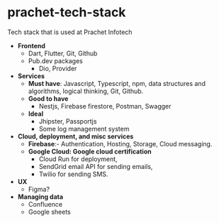 # prachet-tech-stack
Tech stack that is used at Prachet Infotech

* **Frontend**
  * Dart, Flutter, Git, Github
  * Pub.dev packages
    * Dio, Provider
* **Services**
  * **Must have**: Javascript, Typescript, npm, data structures and algorithms, logical thinking, Git, Github.
  * **Good to have**
    * Nestjs, Firebase firestore, Postman, Swagger
  * **Ideal**
    * Jhipster, Passportjs
    * Some log management system
* **Cloud, deployment, and misc services**
  * **Firebase**:- Authentication, Hosting, Storage, Cloud messaging.
  * **Google Cloud: Google cloud certification**
    * Cloud Run for deployment, 
    * SendGrid email API for sending emails,
    * Twilio for sending SMS.
* **UX**
  * Figma?
* **Managing data**
  * Confluence
  * Google sheets
